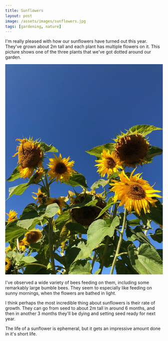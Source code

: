 ```yaml
---
title: Sunflowers
layout: post
image: /assets/images/sunflowers.jpg
tags: [gardening, nature]
---
```


I'm really pleased with how our sunflowers have turned out this year. They've grown about 2m tall and each plant has multiple flowers on it. This picture shows one of the three plants that we've got dotted around our garden.

![Sunflowers with blue sky in the background](/assets/images/sunflowers.jpg)

I've observed a wide variety of bees feeding on them, including some remarkably large bumble bees. They seem to especially like feeding on sunny mornings, when the flowers are bathed in light.

I think perhaps the most incredible thing about sunflowers is their rate of growth. They can go from seed to about 2m tall in around 6 months, and then in another 3 months they'll be dying and setting seed ready for next year.

The life of a sunflower is ephemeral, but it gets an impressive amount done in it's short life.

